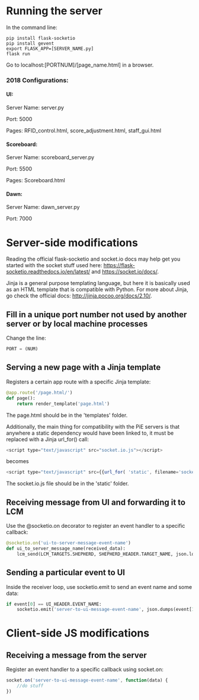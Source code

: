 
# Running the server
In the command line:

    pip install flask-socketio
    pip install gevent
    export FLASK_APP=[SERVER_NAME.py]
    flask run

Go to localhost:[PORTNUM]/[page_name.html] in a browser.

### 2018 Configurations:
#### UI:
Server Name: server.py

Port: 5000

Pages: RFID_control.html, score_adjustment.html, staff_gui.html

#### Scoreboard:
Server Name: scoreboard_server.py

Port: 5500

Pages: Scoreboard.html

#### Dawn:
Server Name: dawn_server.py

Port: 7000



# Server-side modifications

Reading the official flask-socketio and socket.io docs may help get you started with the socket stuff used here: https://flask-socketio.readthedocs.io/en/latest/ and https://socket.io/docs/.

Jinja is a general purpose templating language, but here it is basically used as an HTML template that is compatible with Python. For more about Jinja, go check the official docs: http://jinja.pocoo.org/docs/2.10/.

## Fill in a unique port number not used by another server or by local machine processes
Change the line:
```python
PORT = (NUM)
```

## Serving a new page with a Jinja template
Registers a certain app route with a specific Jinja template:
```python
@app.route('/page.html/')
def page():
    return render_template('page.html')
```
The page.html should be in the 'templates' folder.

Additionally, the main thing for compatibility with the PiE servers is that anywhere a static dependency would have been linked to, it must be replaced with a Jinja url_for() call:
```javascript
<script type="text/javascript" src="socket.io.js"></script>
```
becomes
```javascript
<script type="text/javascript" src={{url_for( 'static', filename='socket.io.js' )}}></script>
```

The socket.io.js file should be in the 'static' folder.


## Receiving message from UI and forwarding it to LCM
Use the @socketio.on decorator to register an event handler to a specific callback:
```python
@socketio.on('ui-to-server-message-event-name')
def ui_to_server_message_name(received_data):
    lcm_send(LCM_TARGETS.SHEPHERD, SHEPHERD_HEADER.TARGET_NAME, json.loads(received_data))
```

## Sending a particular event to UI
Inside the receiver loop, use socketio.emit to send an event name and some data:
```python
if event[0] == UI_HEADER.EVENT_NAME:
    socketio.emit('server-to-ui-message-event-name', json.dumps(event[1], ensure_ascii=False))
```

# Client-side JS modifications

## Receiving a message from the server
Register an event handler to a specific callback using socket.on:
```javascript
socket.on('server-to-ui-message-event-name', function(data) {
    //do stuff
})
```
